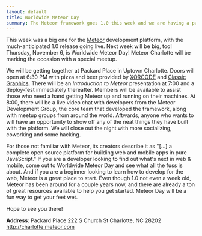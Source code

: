 ```yaml
---
layout: default
title: Worldwide Meteor Day
summary: The Meteor framework goes 1.0 this week and we are having a party!
---
```


This week was a big one for the [Meteor](http://meteor.com) development platform, with the much-anticipated 1.0 release
going live. Next week will be big, too! Thursday, November 6, is Worldwide Meteor Day! Meteor Charlotte will be marking
the occasion with a special meetup.

We will be getting together at Packard Place in Uptown Charlotte. Doors will open at 6:30 PM with pizza and beer
provided by [XORCODE](http://xorcode.com) and [Classic Graphics](http://knowclassic.com). There will be an
*Introduction to Meteor* presentation at 7:00 and a deploy-fest immediately thereafter. Members will be available to
assist those who need a hand getting Meteor up and running on their machines. At 8:00, there will be a live video chat
with developers from the Meteor Development Group, the core team that developed the framework, along with meetup groups
from around the world. Aftwards, anyone who wants to will have an opportunity to show off any of the neat things they
have built with the platform. We will close out the night with more socializing, coworking and some hacking.

For those not familiar with Meteor, its creators describe it as "[…] a complete open source platform for building web
and mobile apps in pure JavaScript." If you are a developer looking to find out what's next in web & mobile, come out
to Worldwide Meteor Day and see what all the fuss is about. And if you are a beginner looking to learn how to develop
for the web, Meteor is a great place to start. Even though 1.0 not even a week old, Meteor has been around for a couple
years now, and there are already a ton of great resources available to help you get started. Meteor Day will be a fun
way to get your feet wet.

Hope to see you there!

**Address**:
Packard Place
222 S Church St
Charlotte, NC 28202
http://charlotte.meteor.com
